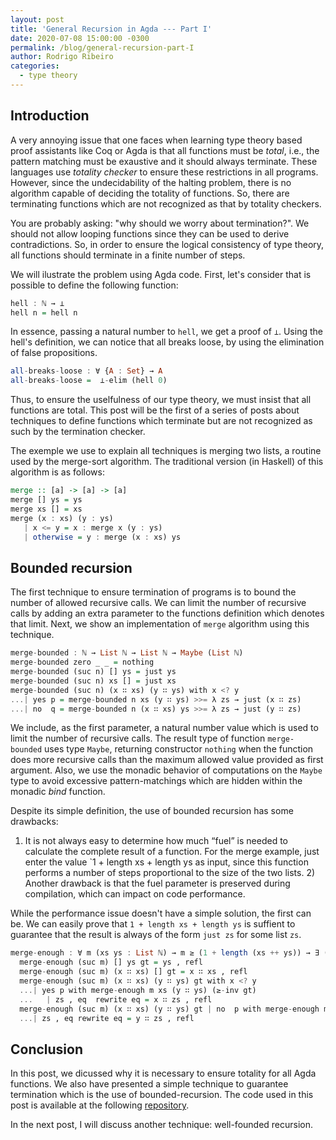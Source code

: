 ```yaml
---
layout: post
title: 'General Recursion in Agda --- Part I'
date: 2020-07-08 15:00:00 -0300
permalink: /blog/general-recursion-part-I
author: Rodrigo Ribeiro
categories:
  - type theory
---
```


## Introduction

A very annoying issue that one faces when learning type theory based proof assistants like Coq
or Agda is  that all functions must be *total*, i.e., the pattern matching must be exaustive 
and it should always terminate. These languages use *totality checker* to ensure these 
restrictions in all programs. However, since the undecidability of the halting problem, there 
is no algorithm capable of deciding the totality of functions. So, there are terminating functions
which are not recognized as that by totality checkers. 

You are probably asking: "why should we worry about termination?". We should not allow looping 
functions since they can be used to derive contradictions. So, in order to ensure the logical 
consistency of type theory, all functions should terminate in a finite number of steps. 

We will ilustrate the problem using Agda code. First, let's consider that is possible to define 
the following function:

```haskell
hell : ℕ → ⊥
hell n = hell n
```

In essence, passing a natural number to `hell`, we get a proof of `⊥`. Using the hell's 
definition, we can notice that all breaks loose, by using the elimination of false propositions.

```haskell
all-breaks-loose : ∀ {A : Set} → A
all-breaks-loose =  ⊥-elim (hell 0)
```

Thus, to ensure the uselfulness of our type theory, we must insist that all functions are total. 
This post will be the first of a series of posts about techniques to define functions which 
terminate but are not recognized as such by the termination checker.

The exemple we use to explain all techniques is merging two lists, a routine used by the 
merge-sort algorithm. The traditional version (in Haskell) of this algorithm is as follows:

```haskell
merge :: [a] -> [a] -> [a]
merge [] ys = ys
merge xs [] = xs
merge (x : xs) (y : ys) 
   | x <= y = x : merge x (y : ys)
   | otherwise = y : merge (x : xs) ys
```

## Bounded recursion

The first technique to ensure termination of programs is to bound the number of allowed 
recursive calls. We can limit the number of recursive calls by adding an extra parameter 
to the functions definition which denotes that limit. Next, we show an implementation of 
`merge` algorithm using this technique.

```haskell
merge-bounded : ℕ → List ℕ → List ℕ → Maybe (List ℕ)
merge-bounded zero _ _ = nothing
merge-bounded (suc n) [] ys = just ys
merge-bounded (suc n) xs [] = just xs
merge-bounded (suc n) (x ∷ xs) (y ∷ ys) with x <? y
...| yes p = merge-bounded n xs (y ∷ ys) >>= λ zs → just (x ∷ zs)
...| no  q = merge-bounded n (x ∷ xs) ys >>= λ zs → just (y ∷ zs)
```

We include, as the first parameter, a natural number value which is used to limit the 
number of recursive calls. The result type of function `merge-bounded` uses type `Maybe`,
returning constructor `nothing` when the function does more recursive calls than the maximum
allowed value provided as first argument. Also, we use the monadic behavior of computations on
the `Maybe` type to avoid excessive pattern-matchings which are hidden within the monadic _bind_ 
function.

Despite its simple definition, the use of bounded recursion has some drawbacks: 
1) It is not always easy to determine how much “fuel” is needed to calculate the 
complete result of a function. For the merge example, just enter the value 
`1 + length xs + length ys as input, since this function performs a number 
of steps proportional to the size of the two lists. 2) Another drawback is 
that the fuel parameter is preserved during compilation, which can impact on 
code performance.

While the performance issue doesn't have a simple solution, the first can be. 
We can easily prove that `1 + length xs + length ys` is suffient to guarantee that 
the result is always of the form `just zs` for some list `zs`. 

```haskell
merge-enough : ∀ m (xs ys : List ℕ) → m ≥ (1 + length (xs ++ ys)) → ∃ (λ zs → merge-bounded m xs ys ≡ just zs)
  merge-enough (suc m) [] ys gt = ys , refl
  merge-enough (suc m) (x ∷ xs) [] gt = x ∷ xs , refl
  merge-enough (suc m) (x ∷ xs) (y ∷ ys) gt with x <? y
  ...| yes p with merge-enough m xs (y ∷ ys) (≥-inv gt)
  ...   | zs , eq  rewrite eq = x ∷ zs , refl
  merge-enough (suc m) (x ∷ xs) (y ∷ ys) gt | no  p with merge-enough m (x ∷ xs) ys (lemma {m}{y}{xs}{ys} gt)
  ...| zs , eq rewrite eq = y ∷ zs , refl
```

## Conclusion

In this post, we dicussed why it is necessary to ensure totality for all Agda functions. We also
have presented a simple technique to guarantee termination which is the use of bounded-recursion.
The code used in this post is available at the following 
[repository](https://github.com/lives-group/general-recursion).

In the next post, I will discuss another technique: well-founded recursion.
